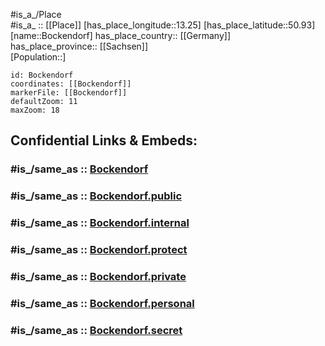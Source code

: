 ﻿---
confidential: public
isDeleted: false
location:
- 50.93
- 13.25
mapmarker: city
mapzoom:
- 7
- 12
SpocWebEntityId: 29245
tags:
- geo/City
type: City
---

#is_a_/Place  
#is_a_ :: [[Place]] 
[has_place_longitude::13.25] 
[has_place_latitude::50.93] 
[name::Bockendorf] 
has_place_country:: [[Germany]]  
has_place_province:: [[Sachsen]]  
[Population::] 



```leaflet
id: Bockendorf
coordinates: [[Bockendorf]] 
markerFile: [[Bockendorf]] 
defaultZoom: 11 
maxZoom: 18
```


## Confidential Links & Embeds: 

### #is_/same_as :: [Bockendorf](/_Standards/Earth/Continent/Europe/Europe~Central/Germany/Germany~East/Sachsen/counties~Sachsen/Mittelsachsen/cities~Mittelsachsen/Oberschöna/City/Bockendorf.md) 

### #is_/same_as :: [Bockendorf.public](/_public/Earth/Continent/Europe/Europe~Central/Germany/Germany~East/Sachsen/counties~Sachsen/Mittelsachsen/cities~Mittelsachsen/Oberschöna/City/Bockendorf.public.md) 

### #is_/same_as :: [Bockendorf.internal](/_internal/Earth/Continent/Europe/Europe~Central/Germany/Germany~East/Sachsen/counties~Sachsen/Mittelsachsen/cities~Mittelsachsen/Oberschöna/City/Bockendorf.internal.md) 

### #is_/same_as :: [Bockendorf.protect](/_protect/Earth/Continent/Europe/Europe~Central/Germany/Germany~East/Sachsen/counties~Sachsen/Mittelsachsen/cities~Mittelsachsen/Oberschöna/City/Bockendorf.protect.md) 

### #is_/same_as :: [Bockendorf.private](/_private/Earth/Continent/Europe/Europe~Central/Germany/Germany~East/Sachsen/counties~Sachsen/Mittelsachsen/cities~Mittelsachsen/Oberschöna/City/Bockendorf.private.md) 

### #is_/same_as :: [Bockendorf.personal](/_personal/Earth/Continent/Europe/Europe~Central/Germany/Germany~East/Sachsen/counties~Sachsen/Mittelsachsen/cities~Mittelsachsen/Oberschöna/City/Bockendorf.personal.md) 

### #is_/same_as :: [Bockendorf.secret](/_secret/Earth/Continent/Europe/Europe~Central/Germany/Germany~East/Sachsen/counties~Sachsen/Mittelsachsen/cities~Mittelsachsen/Oberschöna/City/Bockendorf.secret.md)


